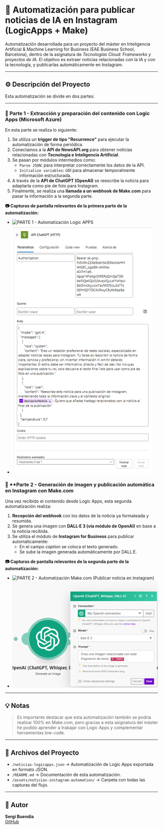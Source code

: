 # 📰 Automatización para publicar noticias de IA en Instagram (LogicApps + Make)

Automatización desarrollada para un proyecto del máster en Inteligencia Artificial & Machine Learning for Business (EAE Business School, Barcelona), dentro de la asignatura de *Tecnologías Cloud: Frameworks y proyectos de IA*. El objetivo es extraer noticias relacionadas con la IA y con la tecnología, y publicarlas automáticamente en Instagram.

---

## ⚙️ Descripción del Proyecto

Esta automatización se divide en dos partes:

---

### 📌 **Parte 1 - Extracción y preparación del contenido con Logic Apps (Microsoft Azure)**

En esta parte se realiza lo siguiente:

1. Se utiliza un **trigger de tipo "Recurrence"** para ejecutar la automatización de forma periódica.
2. Conectamos a la **API de NewsAPI.org** para obtener noticias relacionadas con **Tecnología e Inteligencia Artificial**.
3. Se pasan por módulos intermedios como:
   - `Parse JSON`: para interpretar correctamente los datos de la API.
   - `Initialize variables`: útil para almacenar temporalmente información estructurada.
4. A través de la **API de ChatGPT (OpenAI)** se reescribe la noticia para adaptarla como pie de foto para Instagram.
5. Finalmente, se realiza una **llamada a un webhook de Make.com** para pasar la información a la segunda parte.

**📷 Capturas de pantalla relevantes de la primera parte de la automatización:**
- ![PARTE 1 - Automatización Logic APPS](../assets/noticias-instagram-automation/PARTE%201%20-%20Automatización%20Logic%20APPS.png)
- ![PROMPT API ChatGPT (LogicApps)](../assets/noticias-instagram-automation/PROMPT%20API%20ChatGPT%20(LogicApps).png)

### 🤖 **Parte 2 - Generación de imagen y publicación automática en **Instagram con Make.com**
Una vez recibido el contenido desde Logic Apps, esta segunda automatización realiza:

1. **Recepción del webhook** con los datos de la noticia ya formateada y resumida.
2. Se genera una imagen con **DALL·E 3 (vía módulo de OpenAI)** en base a la noticia recibida.
3. Se utiliza el módulo de **Instagram for Business** para publicar automáticamente:
   - En el campo *caption* se coloca el texto generado.
   - Se sube la imagen generada automáticamente por DALL·E.

**📷 Capturas de pantalla relevantes de la segunda parte de la automatización:**
- ![PARTE 2 - Automatización Make.com (Publicar noticia en Instagram)](../assets/noticias-instagram-automation/PARTE%202%20-%20Automatización%20Make.com%20(Publicar%20noticia%20en%20Instagram).png)
- ![PROMPT DALL-E (Generación de imagen para publicación en Instagram)](../assets/noticias-instagram-automation/PROMPT%20DALL-E%20(Generación%20de%20imagen%20para%20publicación%20en%20Instagram).png)

---

## 💡 Notas

> Es importante destacar que esta automatización también se podría realizar 100% en Make.com, pero gracias a esta asignatura del máster he podido aprender a trabajar con Logic Apps y complementar herramientas low-code.

---

## 📁 Archivos del Proyecto

- `/noticias-logicapps.json` → Automatización de Logic Apps exportada en formato JSON.
- `/README.md` → Documentación de esta automatización.
- `/assets/noticias-instagram-automation/` → Carpeta con todas las capturas del flujo.

---

## 🔗 Autor

**Sergi Buendía**  
[GitHub](https://github.com/sergibuendia)
